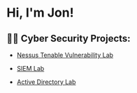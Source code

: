 <h1>Hi, I'm Jon! 
<h2>👨‍💻 Cyber Security Projects:</h2>


  - [Nessus Tenable Vulnerability Lab](https://github.com/Donjon3000/NessusTenableLab)

  - [SIEM Lab](https://github.com/joshmadakor1/4chan-Image-Analysis-Middleware-C964) 

  - [Active Directory Lab](https://github.com/Donjon3000/ActiveDirectoryLAB)





